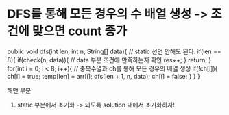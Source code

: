 DFS를 통해 모든 경우의 수 배열 생성 -> 조건에 맞으면 count 증가
=============

 public void dfs(int len, int n, String[] data){ // static 선언 안해도 된다.
        if(len == 8){
           if(check(n, data)){ // data 부분 조건에 만족하는지 확인
            res++;
           }
            return;
        }
        for(int i = 0; i < 8; i++){ // 중복수열과 ch를 통해 모든 경우의 배열 생성
            if(!ch[i]){
            ch[i] = true;
            temp[len] = arr[i];
            dfs(len + 1, n, data);
            ch[i] = false;
            }
        }
    }

해맨 부분
1. static 부분에서 초기화 -> 되도록 solution 내에서 초기화하자!
